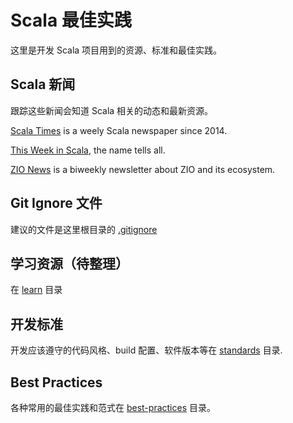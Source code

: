 # Scala 最佳实践

这里是开发 Scala 项目用到的资源、标准和最佳实践。

## Scala 新闻

跟踪这些新闻会知道 Scala 相关的动态和最新资源。

[Scala Times](https://scalatimes.com/) is a weely Scala newspaper since 2014.

[This Week in Scala](https://medium.com/disney-streaming/tagged/thisweekinscala), the name tells all.

[ZIO News](https://www.getrevue.co/profile/zio/) is a biweekly newsletter about ZIO and its ecosystem.

## Git Ignore 文件

建议的文件是这里根目录的 [.gitignore](./.gitignore)

## 学习资源（待整理）

在 [learn](./learn) 目录

## 开发标准

开发应该遵守的代码风格、build 配置、软件版本等在 [standards](./standards) 目录.

## Best Practices

各种常用的最佳实践和范式在 [best-practices](./best-practices) 目录。
